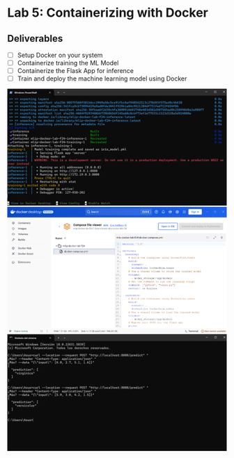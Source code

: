 # Lab 5: Containerizing with Docker

## Deliverables

- [ ] Setup Docker on your system
- [ ] Containerize training the ML Model
- [ ] Containerize the Flask App for inference
- [ ] Train and deploy the machine learning model using Docker

![a](Screenshots/1.png)
![a](Screenshots/2.png)
![a](Screenshots/3.png)
